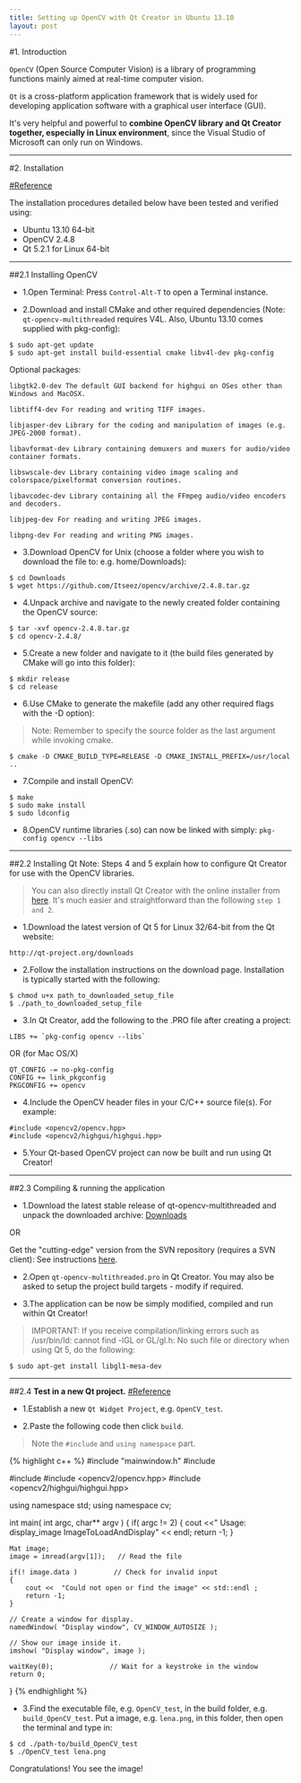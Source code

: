 ```yaml
---
title: Setting up OpenCV with Qt Creator in Ubuntu 13.10
layout: post
---
```



#1. Introduction

`OpenCV` (Open Source Computer Vision) is a library of programming functions mainly aimed at real-time computer vision.

`Qt` is a cross-platform application framework that is widely used for developing application software with a graphical user interface (GUI).

It's very helpful and powerful to **combine OpenCV library and Qt Creator together, especially in Linux environment**, since the Visual Studio of Microsoft can only run on Windows.

-----------------

#2. Installation

[#Reference](https://code.google.com/p/qt-opencv-multithreaded/wiki/Documentation)

The installation procedures detailed below have been tested and verified using:

- Ubuntu 13.10 64-bit
- OpenCV 2.4.8
- Qt 5.2.1 for Linux 64-bit

----------------

##2.1 Installing OpenCV
- 1.Open Terminal: Press `Control-Alt-T` to open a Terminal instance.

- 2.Download and install CMake and other required dependencies (Note: `qt-opencv-multithreaded` requires V4L. Also, Ubuntu 13.10 comes supplied with pkg-config):

```
$ sudo apt-get update
$ sudo apt-get install build-essential cmake libv4l-dev pkg-config
```
Optional packages:

```
libgtk2.0-dev The default GUI backend for highgui on OSes other than Windows and MacOSX.

libtiff4-dev For reading and writing TIFF images.

libjasper-dev Library for the coding and manipulation of images (e.g. JPEG-2000 format).

libavformat-dev Library containing demuxers and muxers for audio/video container formats.

libswscale-dev Library containing video image scaling and colorspace/pixelformat conversion routines.

libavcodec-dev Library containing all the FFmpeg audio/video encoders and decoders.

libjpeg-dev For reading and writing JPEG images.

libpng-dev For reading and writing PNG images.
```

- 3.Download OpenCV for Unix (choose a folder where you wish to download the file to: e.g. home/Downloads):

```
$ cd Downloads
$ wget https://github.com/Itseez/opencv/archive/2.4.8.tar.gz
```

- 4.Unpack archive and navigate to the newly created folder containing the OpenCV source:

```
$ tar -xvf opencv-2.4.8.tar.gz
$ cd opencv-2.4.8/
```

- 5.Create a new folder and navigate to it (the build files generated by CMake will go into this folder):

```
$ mkdir release
$ cd release
```

- 6.Use CMake to generate the makefile (add any other required flags with the -D option):

>Note: Remember to specify the source folder as the last argument while invoking cmake.

```
$ cmake -D CMAKE_BUILD_TYPE=RELEASE -D CMAKE_INSTALL_PREFIX=/usr/local ..
```

- 7.Compile and install OpenCV:

```
$ make
$ sudo make install
$ sudo ldconfig
```

- 8.OpenCV runtime libraries (.so) can now be linked with simply: `pkg-config opencv --libs`

-------------------

##2.2 Installing Qt
Note: Steps 4 and 5 explain how to configure Qt Creator for use with the OpenCV libraries.

>You can also directly install Qt Creator with the online installer from [here](http://qt-project.org/downloads). It's much easier and straightforward than the following `step 1 and 2`.

- 1.Download the latest version of Qt 5 for Linux 32/64-bit from the Qt website:

`http://qt-project.org/downloads`

- 2.Follow the installation instructions on the download page. Installation is typically started with the following:

```
$ chmod u+x path_to_downloaded_setup_file
$ ./path_to_downloaded_setup_file
```
- 3.In Qt Creator, add the following to the .PRO file after creating a project:

```
LIBS += `pkg-config opencv --libs`
```
OR (for Mac OS/X)

```
QT_CONFIG -= no-pkg-config
CONFIG += link_pkgconfig
PKGCONFIG += opencv
```
- 4.Include the OpenCV header files in your C/C++ source file(s). For example:

```
#include <opencv2/opencv.hpp>
#include <opencv2/highgui/highgui.hpp>
```

- 5.Your Qt-based OpenCV project can now be built and run using Qt Creator!

------------------

##2.3 Compiling & running the application
- 1.Download the latest stable release of qt-opencv-multithreaded and unpack the downloaded archive: [Downloads](http://code.google.com/p/qt-opencv-multithreaded/downloads/list)

OR

Get the "cutting-edge" version from the SVN repository (requires a SVN client): See instructions [here](http://code.google.com/p/qt-opencv-multithreaded/source/checkout).

- 2.Open `qt-opencv-multithreaded.pro` in Qt Creator. You may also be asked to setup the project build targets - modify if required.

- 3.The application can be now be simply modified, compiled and run within Qt Creator!

>IMPORTANT: If you receive compilation/linking errors such as /usr/bin/ld: cannot find -lGL or GL/gl.h: No such file or directory when using Qt 5, do the following:

```
$ sudo apt-get install libgl1-mesa-dev
```

-----------------

##2.4 **Test in a new Qt project.**
[#Reference](http://stackoverflow.com/questions/17938360/setting-up-opencv-in-qt-creator-ubuntu-12-04)

- 1.Establish a new `Qt Widget Project`, e.g. `OpenCV_test`.

- 2.Paste the following code then click `build`.
>Note the `#include` and `using namespace` part.

{% highlight c++ %}
#include "mainwindow.h"
#include <QApplication>

#include <iostream>
#include <opencv2/opencv.hpp>
#include <opencv2/highgui/highgui.hpp>

using namespace std;
using namespace cv;

int main( int argc, char** argv )
{
    if( argc != 2)
    {
     cout <<" Usage: display_image ImageToLoadAndDisplay" << endl;
     return -1;
    }

    Mat image;
    image = imread(argv[1]);   // Read the file

    if(! image.data )         // Check for invalid input
    {
        cout <<  "Could not open or find the image" << std::endl ;
        return -1;
    }

    // Create a window for display.
    namedWindow( "Display window", CV_WINDOW_AUTOSIZE );

    // Show our image inside it.
    imshow( "Display window", image );

    waitKey(0);              // Wait for a keystroke in the window
    return 0;
}
{% endhighlight %}

- 3.Find the executable file, e.g. `OpenCV_test`, in the build folder, e.g. `build_OpenCV_test`. Put a image, e.g. `lena.png`, in this folder, then open the terminal and type in:

```
$ cd ./path-to/build_OpenCV_test
$ ./OpenCV_test lena.png
```
Congratulations! You see the image!


